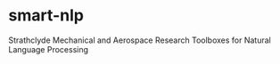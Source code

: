 # smart-nlp
Strathclyde Mechanical and Aerospace Research Toolboxes for Natural Language Processing
